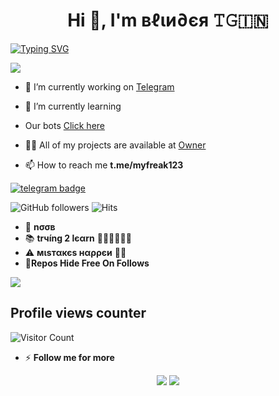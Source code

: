 <h1 align="center">Hi 👋, I'm вℓιи∂єя 𝚃𝙶🇮🇳</h1>

[![Typing SVG](https://readme-typing-svg.herokuapp.com/?lines=Welcome+to+My+GitHub+Profile)](https://git.io/typing-svg)
<!---
Sreejithmadmax/Sreejithmadmax is a ✨ special ✨ repository because its `README.md` (this file) appears on your GitHub profile.
You can click the Preview link to take a look at your changes.
--->
<p><img aling="center"src="https://steamuserimages-a.akamaihd.net/ugc/2431257904741262239/5224F69217562A3C070E381FE3DAC295BCF5C9A8/"/></p>


- 🔭 I’m currently working on [Telegram](t.me/myfreak123)

- 🌱 I’m currently learning 

- Our bots [Click here](https://t.me/Movies_Club_2019)

- 👨‍💻 All of my projects are available at [Owner](t.me/myfreak123)

- 📫 How to reach me **t.me/myfreak123**

[![telegram badge](https://img.shields.io/badge/★Mo𝚅𝙸𝙴𝚂_𝙲𝙻𝚄𝙱_𝟸0𝟷𝟿™★-30302f?style=for-the-badge)](https://t.me/Movies_Club_2019)


![GitHub followers](https://img.shields.io/github/followers/Sreejithmadmax?style=social)      ![Hits](https://hits.seeyoufarm.com/api/count/incr/badge.svg?url=https://github.com/Sreejithmadmax/)

- 🌚 <b>nσσв</b>
- 📚 <b>trчíng 2 lєαrn</b> 🚶🏻‍♂️🚶🏻‍♂️
- ⚠️ <b>мιѕтαкєѕ нαρρєи</b> 🤷‍♂️
- 🌹<b>Repos Hide Free On Follows</b>

<p><img aling="center"src="https://user-images.githubusercontent.com/49580304/110318584-81067880-7fc2-11eb-8391-152d308e7f2b.gif"/></p>

## Profile views counter
![Visitor Count](https://profile-counter.glitch.me/{Arun-TG}/count.svg)
 
-  ⚡ **Follow me for more**
 
 <p align="center">
    <img src="https://github-readme-stats.vercel.app/api?username=Sreejithmadmax&show_icons=true&title_color=00AEDDFF&text_color=FCFCFC&icon_color=00AEDDFF&bg_color=151515&border_color=FCFCFC&border_radius=8&include_all_commits=true&count_private=true"/>
    <img src="http://github-readme-streak-stats.herokuapp.com?user=Sreejithmadmax&background=151515&currStreakNum=FFFFFF&border=FFFFFF&stroke=FFFFFF&ring=00AEDD&fire=00AEDD&sideNums=FFFFFF&currStreakLabel=00AEDD&sideLabels=FFFFFF&dates=FFFFFF"/>
</p>
 
 
